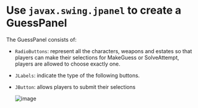 # Use `javax.swing.jpanel` to create a GuessPanel

The GuessPanel consists of:
- `RadioButtons`:  represent all the characters, weapons and estates so that players can make their selections for MakeGuess or SolveAttempt, players are allowed to choose exactly one. 
- `JLabels`: indicate the type of the following buttons.
- `JButton`: allows players to submit their selections 

     ![image](https://user-images.githubusercontent.com/76859781/135812297-c0e80fb1-88f3-4da8-b584-d11a64dec45b.png)

